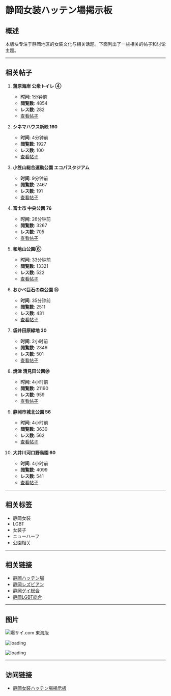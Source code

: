 # 静岡女装ハッテン場掲示板

## 概述
本版块专注于静岡地区的女装文化与相关话题。下面列出了一些相关的帖子和讨论主题。

---

## 相关帖子

1. **蒲原海岸 公衆トイレ ④**
   - **时间**: 1分钟前 
   - **閲覧数**: 4854 
   - **レス数**: 282
   - [查看帖子](https://bakusai.com/thr_res/acode=5/ctgid=149/bid=4941/tid=12308196/tp=1/)

2. **シネマハウス新映 160**
   - **时间**: 4分钟前 
   - **閲覧数**: 1927 
   - **レス数**: 100
   - [查看帖子](https://bakusai.com/thr_res/acode=5/ctgid=149/bid=4941/tid=12445144/tp=1/)

3. **小笠山総合運動公園 エコパスタジアム**
   - **时间**: 9分钟前 
   - **閲覧数**: 2467 
   - **レス数**: 191
   - [查看帖子](https://bakusai.com/thr_res/acode=5/ctgid=149/bid=4941/tid=7602765/tp=1/)

4. **富士市 中央公園 76**
   - **时间**: 26分钟前 
   - **閲覧数**: 3267 
   - **レス数**: 705
   - [查看帖子](https://bakusai.com/thr_res/acode=5/ctgid=149/bid=4941/tid=12424658/tp=1/)

5. **和地山公園⑥**
   - **时间**: 33分钟前 
   - **閲覧数**: 13321 
   - **レス数**: 522
   - [查看帖子](https://bakusai.com/thr_res/acode=5/ctgid=149/bid=4941/tid=11969726/tp=1/)

6. **おかべ巨石の森公園 ⑭**
   - **时间**: 35分钟前 
   - **閲覧数**: 2511 
   - **レス数**: 431
   - [查看帖子](https://bakusai.com/thr_res/acode=5/ctgid=149/bid=4941/tid=12426690/tp=1/)

7. **袋井田原緑地 30**
   - **时间**: 2小时前 
   - **閲覧数**: 2349 
   - **レス数**: 501
   - [查看帖子](https://bakusai.com/thr_res/acode=5/ctgid=149/bid=4941/tid=12418496/tp=1/)

8. **焼津 清見田公園⑳**
   - **时间**: 4小时前 
   - **閲覧数**: 21190 
   - **レス数**: 959
   - [查看帖子](https://bakusai.com/thr_res/acode=5/ctgid=149/bid=4941/tid=12300667/tp=1/)

9. **静岡市城北公園 56**
   - **时间**: 4小时前 
   - **閲覧数**: 3630 
   - **レス数**: 562
   - [查看帖子](https://bakusai.com/thr_res/acode=5/ctgid=149/bid=4941/tid=12426722/tp=1/)

10. **大井川河口野鳥園 60**
    - **时间**: 4小时前 
    - **閲覧数**: 4099 
    - **レス数**: 541
    - [查看帖子](https://bakusai.com/thr_res/acode=5/ctgid=149/bid=4941/tid=12408014/tp=1/)

---

## 相关标签
- 静岡女装
- LGBT 
- 女装子 
- ニューハーフ 
- 公園相关

---

## 相关链接
- [静岡ハッテン場](https://bakusai.com/thr_tl/acode=5/ctgid=149/bid=2750/conne=4941/)
- [静岡レズビアン](https://bakusai.com/thr_tl/acode=5/ctgid=149/bid=4400/conne=4941/)
- [静岡ゲイ総合](https://bakusai.com/thr_tl/acode=5/ctgid=149/bid=5007/conne=4941/)
- [静岡LGBT総合](https://bakusai.com/thr_tl/acode=5/ctgid=149/bid=1741/conne=4941/)

--- 

## 图片
![爆サイ.com 東海版](https://img2.bakusai.com/p/img/bbsBnrPC.gif)

![loading](https://img2.bakusai.com/p/img/loading/bksiloading_728x90.gif)

![loading](https://img2.bakusai.com/p/img/loading/bksiloading_tate_160x600.gif)

---

## 访问链接
- [静岡女装ハッテン場掲示板](https://bakusai.com/thr_tl/acode=5/ctgid=149/bid=4941/)